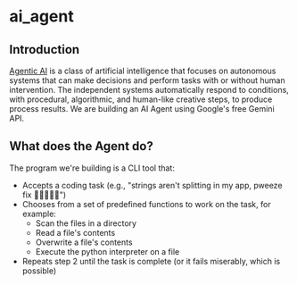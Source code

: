 # ai_agent
## Introduction
[Agentic AI](https://en.wikipedia.org/wiki/Agentic_AI) is a class of artificial intelligence that focuses on autonomous systems that can make decisions and perform tasks with or without human intervention. The independent systems automatically respond to conditions, with procedural, algorithmic, and human-like creative steps, to produce process results.
We are building an AI Agent using Google's free Gemini API.
## What does the Agent do?
The program we're building is a CLI tool that:
- Accepts a coding task (e.g., "strings aren't splitting in my app, pweeze fix 🥺👉🏽👈🏽")
- Chooses from a set of predefined functions to work on the task, for example:
    - Scan the files in a directory
    - Read a file's contents
    - Overwrite a file's contents
    - Execute the python interpreter on a file
- Repeats step 2 until the task is complete (or it fails miserably, which is possible)